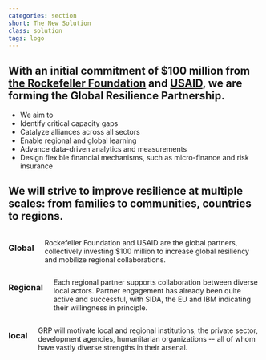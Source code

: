 ```yaml
---
categories: section
short: The New Solution
class: solution
tags: logo
---
```

## With an initial commitment of $100 million from [the Rockefeller Foundation](http://www.rockefellerfoundation.org/) and [USAID](http://www.usaid.gov/), we are forming the Global Resilience Partnership.

- We aim to
- Identify critical capacity gaps
- Catalyze alliances across all sectors
- Enable regional and global learning
- Advance data-driven analytics and measurements
- Design flexible financial mechanisms, such as micro-finance and risk insurance

##  We will strive to improve resilience at multiple scales: from families to communities, countries to regions.

<div class='row'>
	<div class='medium-4 columns'>
		<h3 class='clearfix'><span class='icon global'></span>Global</h3>
		<p>Rockefeller Foundation and USAID are the global partners, collectively investing $100 million to increase global resiliency and mobilize regional collaborations.</p>
	</div>
	<div class='medium-4 columns'>
		<h3 class='clearfix'><span class='icon regional'></span>Regional</h3>
		<p>Each regional partner supports collaboration between diverse local actors. Partner engagement has already been quite active and successful, with SIDA, the EU and IBM indicating their willingness in principle.</p>
	</div>
	<div class='medium-4 columns'>
		<h3 class='clearfix'><span class='icon local'></span>local</h3>
		<p>GRP will motivate local and regional institutions, the private sector, development agencies, humanitarian organizations -- all of whom have vastly diverse strengths in their arsenal.</p>
	</div>
<div>